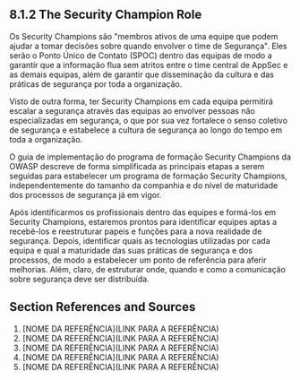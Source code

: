## 8.1.2 The Security Champion Role

Os Security Champions são "membros ativos de uma equipe que podem ajudar a tomar decisões sobre quando envolver o time de Segurança". Eles serão o Ponto Único de Contato (SPOC) dentro das equipas de modo a garantir que a informação flua sem atritos entre o time central de AppSec e as demais equipas, além de garantir que disseminação da cultura e das práticas de segurança por toda a organização.

Visto de outra forma, ter Security Champions em cada equipa permitirá escalar a segurança através das equipas ao envolver pessoas não especializadas em segurança, o que por sua vez fortalece o senso coletivo de segurança e estabelece a cultura de segurança ao longo do tempo em toda a organização.

O guia de implementação do programa de formação Security Champions da OWASP descreve de forma simplificada as principais etapas a serem seguidas para estabelecer um programa de formação  Security Champions, independentemente do tamanho da companhia e do nível de maturidade dos processos de segurança já em vigor. 

Após identificarmos os profissionais dentro das equipes e formá-los em Security Champions, estaremos prontos para identificar equipes aptas a recebê-los e reestruturar papeis e funções para a nova realidade de segurança. Depois, identificar quais as tecnologias utilizadas por cada equipa e qual a maturidade das suas práticas de segurança e dos processos, de modo a estabelecer um ponto de referência para aferir melhorias. Além, claro, de estruturar onde, quando e como a comunicação sobre segurança deve ser distribuída.

## Section References and Sources

1. <a name="ref-?"></a>[NOME DA REFERÊNCIA](LINK PARA A REFERÊNCIA) <!-- REF-? -->
2. <a name="ref-?"></a>[NOME DA REFERÊNCIA](LINK PARA A REFERÊNCIA) <!-- REF-? -->
3. <a name="ref-?"></a>[NOME DA REFERÊNCIA](LINK PARA A REFERÊNCIA) <!-- REF-? -->
4. <a name="ref-?"></a>[NOME DA REFERÊNCIA](LINK PARA A REFERÊNCIA) <!-- REF-? -->
5. <a name="ref-?"></a>[NOME DA REFERÊNCIA](LINK PARA A REFERÊNCIA) <!-- REF-? -->
